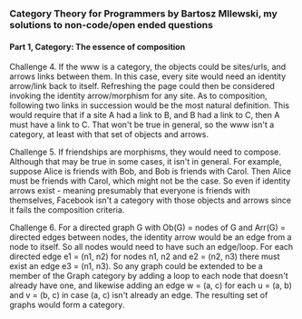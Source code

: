 ### Category Theory for Programmers by Bartosz MIlewski, my solutions to non-code/open ended questions

#### Part 1, Category: The essence of composition


Challenge 4. If the www is a category, the objects could be sites/urls, and arrows links between them. In this case, every site would need an identity arrow/link back to itself. Refreshing the page could then be considered invoking the identity arrow/morphism for any site. As to composition, following two links in succession would be the most natural definition. This would require that if a site A had a link to B, and B had a link to C, then A must have a link to C. That won't be true in general, so the www isn't a category, at least with that set of objects and arrows.

Challenge 5. If friendships are morphisms, they would need to compose. Although that may be true in some cases, it isn't in general. For example, suppose Alice is friends with Bob, and Bob is friends with Carol. Then Alice must be friends with Carol, which might not be the case. So even if identity arrows exist - meaning presumably that everyone is friends with themselves, Facebook isn't a category with those objects and arrows since it fails the composition criteria.

Challenge 6. For a directed graph G with Ob(G) = nodes of G and Arr(G) = directed edges between nodes, the identity arrow would be an edge from a node to itself. So all nodes would need to have such an edge/loop. For each directed edge e1 = (n1, n2) for nodes n1, n2 and e2 = (n2, n3) there must exist an edge e3 = (n1, n3). So any graph could be extended to be a member of the Graph category by adding a loop to each node that doesn't already have one, and likewise adding an edge w = (a, c) for each u = (a, b) and v = (b, c) in case (a, c) isn't already an edge. The resulting set of graphs would form a category.